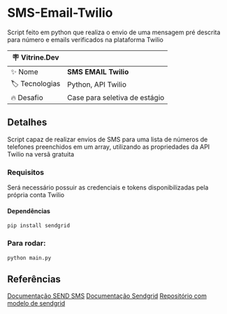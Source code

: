 # SMS-Email-Twilio

Script feito em python que realiza o envio de uma mensagem pré descrita para número e emails verificados na plataforma Twilio 

| :placard: Vitrine.Dev |     |
| -------------  | --- |
| :sparkles: Nome        | **SMS EMAIL Twilio**
| :label: Tecnologias | Python, API Twilio
| :fire: Desafio     | Case para seletiva de estágio

## Detalhes

Script capaz de realizar envios de SMS para uma lista de números de telefones preenchidos em um array, utilizando as propriedades da API Twilio na versã gratuita

### Requisitos

Será necessário possuir as credenciais e tokens disponibilizadas pela própria conta Twilio

#### Dependências
```
pip install sendgrid
```

### Para rodar:
```
python main.py
```
## Referências

[Documentação SEND SMS](https://www.twilio.com/pt-br/docs/sms/quickstart/python)
[Documentação Sendgrid](https://docs.sendgrid.com/api-reference/how-to-use-the-sendgrid-v3-api/authentication)
[Repositório com modelo de sendgrid](https://github.com/sendgrid/sendgrid-python)
